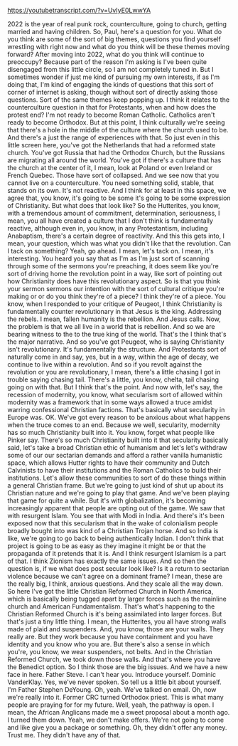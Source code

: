 https://youtubetranscript.com/?v=UvIyE0LwwYA

 2022 is the year of real punk rock, counterculture, going to church, getting married and having children. So, Paul, here's a question for you. What do you think are some of the sort of big themes, questions you find yourself wrestling with right now and what do you think will be these themes moving forward? After moving into 2022, what do you think will continue to preoccupy? Because part of the reason I'm asking is I've been quite disengaged from this little circle, so I am not completely tuned in. But I sometimes wonder if just me kind of pursuing my own interests, if as I'm doing that, I'm kind of engaging the kinds of questions that this sort of corner of internet is asking, though without sort of directly asking those questions. Sort of the same themes keep popping up. I think it relates to the counterculture question in that for Protestants, when and how does the protest end? I'm not ready to become Roman Catholic. Catholics aren't ready to become Orthodox. But at this point, I think culturally we're seeing that there's a hole in the middle of the culture where the church used to be. And there's a just the range of experiences with that. So just even in this little screen here, you've got the Netherlands that had a reformed state church. You've got Russia that had the Orthodox Church, but the Russians are migrating all around the world. You've got if there's a culture that has the church at the center of it, I mean, look at Poland or even Ireland or French Quebec. Those have sort of collapsed. And we see now that you cannot live on a counterculture. You need something solid, stable, that stands on its own. It's not reactive. And I think for at least in this space, we agree that, you know, it's going to be some it's going to be some expression of Christianity. But what does that look like? So the Hutterites, you know, with a tremendous amount of commitment, determination, seriousness, I mean, you all have created a culture that I don't think is fundamentally reactive, although even in, you know, in any Protestantism, including Anabaptism, there's a certain degree of reactivity. And this this gets into, I mean, your question, which was what you didn't like that the revolution. Can I tack on something? Yeah, go ahead. I mean, let's tack on. I mean, it's interesting. You heard you say that as I'm as I'm just sort of scanning through some of the sermons you're preaching, it does seem like you're sort of driving home the revolution point in a way, like sort of pointing out how Christianity does have this revolutionary aspect. So is that you think your sermon sermons our intention with the sort of cultural critique you're making or or do you think they're of a piece? I think they're of a piece. You know, when I responded to your critique of Peugeot, I think Christianity is fundamentally counter revolutionary in that Jesus is the king. Addressing the rebels. I mean, fallen humanity is the rebellion. And Jesus calls. Now, the problem is that we all live in a world that is rebellion. And so we are bearing witness to the to the true king of the world. That's the I think that's the major narrative. And so you've got Peugeot, who is saying Christianity isn't revolutionary. It's fundamentally the structure. And Protestants sort of naturally come in and say, yes, but in a way, within the age of decay, we continue to live within a revolution. And so if you revolt against the revolution or you are revolutionary, I mean, there's a little chasing I got in trouble saying chasing tail. There's a little, you know, chelta, tail chasing going on with that. But I think that's the point. And now with, let's say, the recession of modernity, you know, what secularism sort of allowed within modernity was a framework that in some ways allowed a truce amidst warring confessional Christian factions. That's basically what secularity in Europe was. OK. We've got every reason to be anxious about what happens when the truce comes to an end. Because we well, secularity, modernity has so much Christianity built into it. You know, forget what people like Pinker say. There's so much Christianity built into it that secularity basically said, let's take a broad Christian ethic of humanism and let's let's withdraw some of our our sectarian demands and afford a rather vanilla humanistic space, which allows Hutter rights to have their community and Dutch Calvinists to have their institutions and the Roman Catholics to build their institutions. Let's allow these communities to sort of do these things within a general Christian frame. But we're going to just kind of shut up about its Christian nature and we're going to play that game. And we've been playing that game for quite a while. But it's with globalization, it's becoming increasingly apparent that people are opting out of the game. We saw that with resurgent Islam. You see that with Modi in India. And there's it's been exposed now that this secularism that in the wake of colonialism people broadly bought into was kind of a Christian Trojan horse. And so India is like, we're going to go back to being authentically Indian. I don't think that project is going to be as easy as they imagine it might be or that the propaganda of it pretends that it is. And I think resurgent Islamism is a part of that. I think Zionism has exactly the same issues. And so then the question is, if we what does post secular look like? Is it a return to sectarian violence because we can't agree on a dominant frame? I mean, these are the really big, I think, anxious questions. And they scale all the way down. So here I've got the little Christian Reformed Church in North America, which is basically being tugged apart by larger forces such as the mainline church and American Fundamentalism. That's what's happening to the Christian Reformed Church is it's being assimilated into larger forces. But that's just a tiny little thing. I mean, the Hutterites, you all have strong walls made of plaid and suspenders. And, you know, those are your walls. They really are. But they work because you have containment and you have identity and you know who you are. But there's also a sense in which you're, you know, we wear suspenders, not belts. And in the Christian Reformed Church, we took down those walls. And that's where you have the Benedict option. So I think those are the big issues. And we have a new face in here. Father Steve. I can't hear you. Introduce yourself. Dominic VanderKlay. Yes, we've never spoken. So tell us a little bit about yourself. I'm Father Stephen DeYoung. Oh, yeah. We've talked on email. Oh, now we're really into it. Former CRC turned Orthodox priest. This is what many people are praying for for my future. Well, yeah, the pathway is open. I mean, the African Anglicans made me a sweet proposal about a month ago. I turned them down. Yeah, we don't make offers. We're not going to come and like give you a package or something. Oh, they didn't offer any money. Trust me. They didn't have any of that.